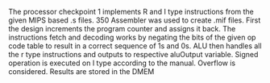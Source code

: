 The processor checkpoint 1 implements R and I type instructions from the given MIPS based .s files. 350 Assembler was used to create .mif files. First the design increments the program counter and assigns it back. The instructions fetch and decoding works by negating the bits of the given op code table to result in a correct sequence of 1s and 0s. ALU then handles all the r type instructions and outputs to respective aluOutput variable. Signed operation is executed on I type according to the manual. Overflow is considered. Results are stored in the DMEM
